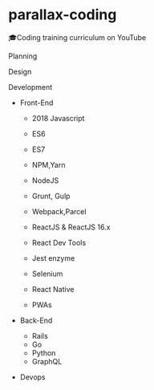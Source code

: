 # parallax-coding
🎓Coding training curriculum on YouTube


Planning


Design


Development
 - Front-End
   - 2018 Javascript
   - ES6
   - ES7
   - NPM,Yarn
   - NodeJS
   - Grunt, Gulp
   - Webpack,Parcel
   
   - ReactJS & ReactJS 16.x
   - React Dev Tools
   - Jest enzyme
   - Selenium
   
   - React Native
   - PWAs
   
 - Back-End
   - Rails
   - Go
   - Python
   - GraphQL
   
 - Devops




